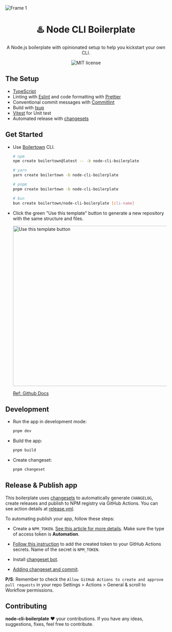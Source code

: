 ![Frame 1](https://cdn.jsdelivr.net/gh/gaurangrshah/_shots@master/uPic/2024/Frame%201.jpg)

<h1 align="center">♨️ Node CLI Boilerplate</h1>

<div align="center">
  <p>
    A Node.js boilerplate with opinionated setup to help you kickstart your own CLI.
  </p>
  <img src="https://img.shields.io/github/license/boilertown/node-cli-boilerplate?style=flat-square" alt="MIT license" >
</div>

## The Setup

- [TypeScript][typescript-url]
- Linting with [Eslint][eslint-url] and code formatting with [Prettier][prettier-url]
- Conventional commit messages with [Commitlint][commitlint-url]
- Build with [tsup][tsup-url]
- [Vitest][vitest-url] for Unit test
- Automated release with [changesets][changesets-url]

## Get Started

- Use [Boilertown](https://github.com/boilertown/create-boilertown) CLI.

  ```sh
  # npm
  npm create boilertown@latest -- -b node-cli-boilerplate

  # yarn
  yarn create boilertown -b node-cli-boilerplate

  # pnpm
  pnpm create boilertown -b node-cli-boilerplate

  # bun
  bun create boilertown/node-cli-boilerplate [cli-name]
  ```

- Click the green "Use this template" button to generate a new repository with the same structure and files.

  <img src="https://docs.github.com/assets/cb-36544/images/help/repository/use-this-template-button.png" alt="Use this template button" width="500">

  [Ref: Github Docs](https://docs.github.com/en/repositories/creating-and-managing-repositories/creating-a-repository-from-a-template)

## Development

- Run the app in development mode:

  ```sh
  pnpm dev
  ```

- Build the app:

  ```sh
  pnpm build
  ```

- Create changeset:

  ```sh
  pnpm changeset
  ```

## Release & Publish app

This boilerplate uses [changesets][changesets-url] to automatically generate `CHANGELOG`, create releases and publish to NPM registry via GitHub Actions. You can see action details at [release.yml](/.github/workflows//release.yml).

To automating publish your app, follow these steps:

- Create a `NPM_TOKEN`. [See this article for more details](https://docs.npmjs.com/creating-and-viewing-access-tokens). Make sure the type of access token is **Automation**.

- [Follow this instruction](https://docs.github.com/en/actions/security-guides/encrypted-secrets#creating-encrypted-secrets-for-a-repository) to add the created token to your GitHub Actions secrets. Name of the secret is `NPM_TOKEN`.

- Install [changeset bot](https://github.com/apps/changeset-bot).

- [Adding changeset and commit](https://github.com/changesets/changesets/blob/main/docs/adding-a-changeset.md#i-am-in-a-single-package-repository).

**P/S**: Remember to check the `Allow GitHub Actions to create and approve pull requests` in your repo Settings > Actions > General & scroll to Workflow permissions.

## Contributing

**node-cli-boilerplate** ❤️ your contributions. If you have any ideas, suggestions, fixes, feel free to contribute.

[boilertown-url]: https://github.com/boilertown
[typescript-url]: https://www.typescriptlang.org
[eslint-url]: https://eslint.org
[commitlint-url]: https://github.com/conventional-changelog/commitlint
[prettier-url]: https://prettier.io
[changesets-url]: https://github.com/changesets/changesets
[tsup-url]: https://tsup.egoist.sh
[vitest-url]: https://vitest.dev
